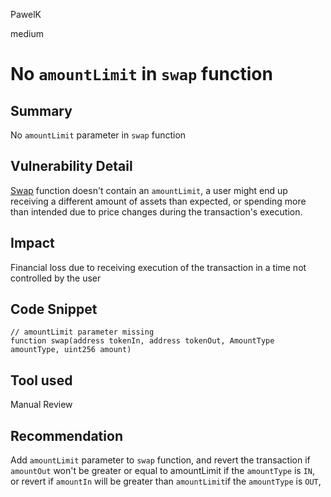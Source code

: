 PawelK

medium

# No `amountLimit` in `swap` function

## Summary

No `amountLimit` parameter in `swap` function

## Vulnerability Detail

[Swap](https://github.com/sherlock-audit/2023-04-unitasprotocol/blob/main/Unitas-Protocol/src/Unitas.sol#L208) function doesn't contain an `amountLimit`, a user might end up receiving a different amount of assets than expected, or spending more than intended due to price changes during the transaction's execution. 

## Impact

Financial loss due to receiving execution of the transaction in a time not controlled by the user

## Code Snippet

```solidity
// amountLimit parameter missing
function swap(address tokenIn, address tokenOut, AmountType amountType, uint256 amount)
```

## Tool used

Manual Review

## Recommendation

Add `amountLimit` parameter to `swap` function, 
and revert the transaction if `amountOut`  won't be greater or equal to amountLimit if the `amountType` is `IN`,
or revert if `amountIn` will be greater than `amountLimit`if the `amountType` is `OUT`,


